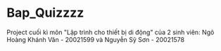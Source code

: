 # Bap_Quizzzz
Project cuối kì môn "Lập trình cho thiết bị di động" của 2 sinh viên: Ngô Hoàng Khánh Văn - 20021599 và Nguyễn Sỹ Sơn - 20021578
